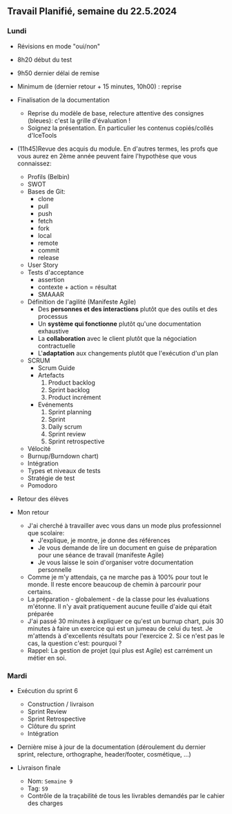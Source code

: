 ## Travail Planifié, semaine du 22.5.2024

### Lundi 

- Révisions en mode "oui/non"
- 8h20 début du test
- 9h50 dernier délai de remise
- Minimum de (dernier retour + 15 minutes, 10h00) : reprise
- Finalisation de la documentation
  - Reprise du modèle de base, relecture attentive des consignes (bleues): c'est la grille d'évaluation !
  - Soignez la présentation. En particulier les contenus copiés/collés d'IceTools
- (11h45)Revue des acquis du module. En d'autres termes, les profs que vous aurez en 2ème année peuvent faire l'hypothèse que vous connaissez:
  - Profils (Belbin)
  - SWOT
  - Bases de Git: 
    - clone
    - pull
    - push
    - fetch
    - fork
    - local
    - remote
    - commit
    - release
  - User Story
  - Tests d'acceptance
    - assertion
    - contexte + action = résultat
    - SMAAAR
  - Définition de l'agilité (Manifeste Agile)
    - Des **personnes et des interactions** plutôt que des outils et des processus
    - Un **système qui fonctionne** plutôt qu'une documentation exhaustive
    - La **collaboration** avec le client plutôt que la négociation contractuelle
    - L'**adaptation** aux changements plutôt que l'exécution d'un plan
  - SCRUM
    - Scrum Guide
    - Artefacts
      1. Product backlog
      2. Sprint backlog
      3. Product incrément
    - Evénements
      1. Sprint planning
      2. Sprint
      3. Daily scrum
      4. Sprint review
      5. Sprint retrospective
  - Vélocité
  - Burnup/Burndown chart)
  - Intégration
  - Types et niveaux de tests
  - Stratégie de test
  - Pomodoro

- Retour des élèves
- Mon retour
  - J'ai cherché à travailler avec vous dans un mode plus professionnel que scolaire:
    - J'explique, je montre, je donne des références
    - Je vous demande de lire un document en guise de préparation pour une séance de travail (manifeste Agile)
    - Je vous laisse le soin d'organiser votre documentation personnelle
  - Comme je m'y attendais, ça ne marche pas à 100% pour tout le monde. Il reste encore beaucoup de chemin à parcourir pour certains. 
  - La préparation - globalement - de la classe pour les évaluations m'étonne. Il n'y avait pratiquement aucune feuille d'aide qui était préparée
  - J'ai passé 30 minutes à expliquer ce qu'est un burnup chart, puis 30 minutes à faire un exercice qui est un jumeau de celui du test. Je m'attends à d'excellents résultats pour l'exercice 2. Si ce n'est pas le cas, la question c'est: pourquoi ?  
  - Rappel: La gestion de projet (qui plus est Agile) est carrément un métier en soi.

### Mardi 

- Exécution du sprint 6
  - Construction / livraison
  - Sprint Review
  - Sprint Retrospective
  - Clôture du sprint
  - Intégration
- Dernière mise à jour de la documentation (déroulement du dernier sprint, relecture, orthographe, header/footer, cosmétique, ...)

- Livraison finale
  - Nom: `Semaine 9` 
  - Tag: `S9` 
  - Contrôle de la traçabilité de tous les livrables demandés par le cahier des charges